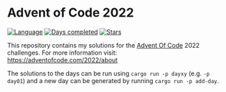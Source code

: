 # Advent of Code 2022
[![Language](https://img.shields.io/badge/Language-rust-red)](https://rust-lang.org/)
[![Days completed](https://img.shields.io/badge/day%20📅-5-blue)](https://adventofcode.com/2022)
[![Stars](https://img.shields.io/badge/stars%20⭐-8-yellow)](https://adventofcode.com/2022/stats)

This repository contains my solutions for the [Advent Of Code](https://adventofcode.com/) 2022 challenges.
For more information visit: https://adventofcode.com/2022/about

The solutions to the days can be run using `cargo run -p dayxy` (e.g. `-p day01`) and a new day can be generated by running `cargo run -p add-day`.
